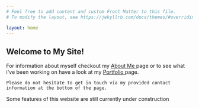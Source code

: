 ```yaml
---
# Feel free to add content and custom Front Matter to this file.
# To modify the layout, see https://jekyllrb.com/docs/themes/#overriding-theme-defaults

layout: home
---
```

<h2> Welcome to My Site!</h2>
<p>
	For information about myself checkout my <a href="/about"> About Me </a> page or to see what i've been working on have a look at my <a href="/portfolio"> Portfolio </a> page.
	
	Please do not hesitate to get in touch via my provided contact information at the bottom of the page.
</p>
<p>
	Some features of this website are still currently under construction
</p>
